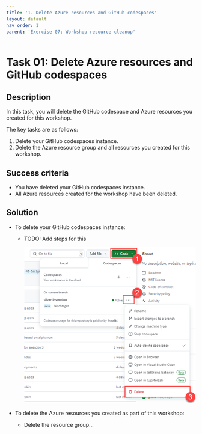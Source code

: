 ```yaml
---
title: '1. Delete Azure resources and GitHub codespaces'
layout: default
nav_order: 1
parent: 'Exercise 07: Workshop resource cleanup'
---
```


# Task 01: Delete Azure resources and GitHub codespaces

## Description

In this task, you will delete the GitHub codespace and Azure resources you created for this workshop.

The key tasks are as follows:

1. Delete your GitHub codespaces instance.
2. Delete the Azure resource group and all resources you created for this workshop.

## Success criteria

- You have deleted your GitHub codespaces instance.
- All Azure resources created for the workshop have been deleted.

## Solution

- To delete your GitHub codespaces instance:
  - TODO: Add steps for this

    ![Screenshot of how to delete the GitHub codespaces instances created for this workshop.](../../media/Solution/0701-delete-codespace.png)

- To delete the Azure resources you created as part of this workshop:
  - Delete the resource group...
